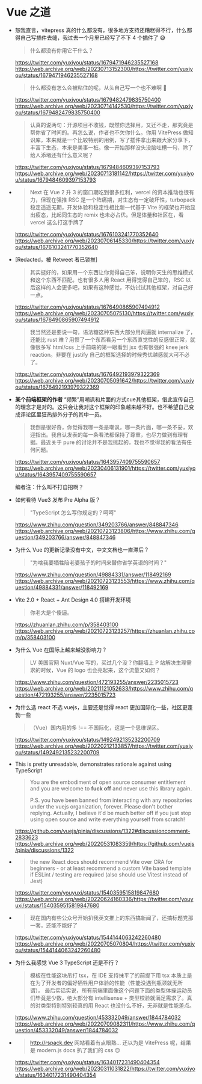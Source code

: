 # Vue 之道

- 恕我直言，vitepress 真的什么都没有，很多地方支持还糟糕得不行，什么都得自己写插件去缝，我过去一个月里已经写了不下 4 个插件了 😅

  > 什么都没有你用它干什么？

  <https://twitter.com/yuxiyou/status/1679471946235527168>
  <https://web.archive.org/web/20230713152300/https://twitter.com/yuxiyou/status/1679471946235527168>

  > 什么都没有怎么会被粘住的呢，从头自己写一个也不难啊 🤡

  <https://twitter.com/yuxiyou/status/1679482479835750400>
  <https://web.archive.org/web/20230714142530/https://twitter.com/yuxiyou/status/1679482479835750400>

  > 认真的说两句：开源项目不收钱，既然你选择用，又迁不走，那究竟是帮你省了时间的。再怎么说，作者也不欠你什么。你用 VitePress 做知识库，本来就是一个比较特别的用例，写了插件拿出来跟大家分享下，丰富下生态，本来是美事一桩。像一开始那样没头没脑吐槽一句，除了给人添堵还有什么意义呢？

  <https://twitter.com/yuxiyou/status/1679484609397153793>
  <https://web.archive.org/web/20230713181142/https://twitter.com/yuxiyou/status/1679484609397153793>

-
  > Next 在 Vue 2 升 3 的窗口期吃到很多红利，vercel 的资本推动也很有力，但现在强推 RSC 是一个阵痛期，对生态有一定破坏性，turbopack 稳定遥遥无期，开发体验和稳定性相比新一代基于 Vite 的框架也开始显出疲态，比起同生态的 remix 也未必占优。但是体量和社区在，看 vercel 这么打这手牌了

  <https://twitter.com/yuxiyou/status/1676103241770352640>
  <https://web.archive.org/web/20230706145330/https://twitter.com/yuxiyou/status/1676103241770352640>

- [Redacted，被 Retweet 者已锁推]

  > 其实挺好的，如果用一个东西让你觉得自己笨，说明你天生的思维模式和这个东西不匹配。也有很多人用 React 用得觉得自己笨的，RSC 以后这样的人会更多吧，如果有这种感觉，不妨试试其他框架，对自己好一点。

  <https://twitter.com/yuxiyou/status/1676490865907494912>
  <https://web.archive.org/web/20230705075130/https://twitter.com/yuxiyou/status/1676490865907494912>

  > 我当然还是要说一句，语法糖这种东西大部分用两遍就 internalize 了，还能比 rust 难？用惯了一个东西看另一个东西直觉性的反感很正常，就像很多写 html/css 上手前端的第一眼看到 jsx 也有很强的 knee jerk reaction。非要在 justify 自己的框架选择的时候秀优越感就大可不必了。

  <https://twitter.com/yuxiyou/status/1676492193979322369>
  <https://web.archive.org/web/20230705091642/https://twitter.com/yuxiyou/status/1676492193979322369>

- **某个前端框架的作者** “频繁”用嘲讽和片面的方式cue其他框架，借此宣传自己的理念才是对的。这只会让我对这个框架的印象越来越不好。也不希望自己变成评论区里狂热排外分子的其中一员。

  > 我倒是很好奇，你觉得我哪一条是嘲讽，哪一条片面，哪一条不妥，欢迎指出。我自认发表的每一条看法都保持了尊重，也尽力做到有理有据。最近关于 pure 的讨论并不是我挑起的，我也不觉得我的看法有任何问题。

  <https://twitter.com/yuxiyou/status/1643957409755590657>
  <https://web.archive.org/web/20230406131901/https://twitter.com/yuxiyou/status/1643957409755590657>

  编者注：什么叫不打自招啊？

- 如何看待 Vue3 发布 Pre Alpha 版？

  > "TypeScript 怎么写你规定的？呵呵"

  <https://www.zhihu.com/question/349203766/answer/848847346>\
  <https://web.archive.org/web/20210723123806/https://www.zhihu.com/question/349203766/answer/848847346>

- 为什么 Vue 的更新记录没有中文，中文文档也一直滞后？

  > "为啥我要牺牲陪老婆孩子的时间来替你省学英语的时间？"

  <https://www.zhihu.com/question/49884331/answer/118492169>\
  <https://web.archive.org/web/20210723123553/https://www.zhihu.com/question/49884331/answer/118492169>

- Vite 2.0 + React + Ant Design 4.0 搭建开发环境

  > 你老大是个傻逼。

  <https://zhuanlan.zhihu.com/p/358403100>\
  <https://web.archive.org/web/20210723123257/https://zhuanlan.zhihu.com/p/358403100>

- 为什么 Vue 在国际上越来越没影响力？

  > LV 美国官网 Nuxt/Vue 写的，买过几个没？你翻墙上 P 站解决生理需求的时候，Vue 的 logo 也会亮起来，这个流量又如何？

  <https://www.zhihu.com/question/472193255/answer/2235015723>\
  <https://web.archive.org/web/20211121052633/https://www.zhihu.com/question/472193255/answer/2235015723>

- 为什么选 react 不选 vuejs，主要还是觉得 react 更加国际化一些，社区更蓬勃一些
  > （Vue）国内用的多 !== 不国际化，这是一个思维误区。
  
  <https://twitter.com/yuxiyou/status/1492492135232200709>\
  <https://web.archive.org/web/20220212133857/https://twitter.com/yuxiyou/status/1492492135232200709>

- This is pretty unreadable, demonstrates rationale against using TypeScript
  > You are the embodiment of open source consumer entitlement and you are welcome to **fuck off** and never use this library again.
  >
  > P.S. you have been banned from interacting with any repositories under the vuejs organization, forever. Please don't bother replying. Actually, I believe it'd be much better off if you just stop using open source and write everything yourself from scratch!

  <https://github.com/vuejs/pinia/discussions/1322#discussioncomment-2833623>\
  <https://web.archive.org/web/20220531083359/https://github.com/vuejs/pinia/discussions/1322>

-
  > the new React docs should recommend Vite over CRA for beginners - or at least recommend a custom Vite based template if ESLint / testing are required (also should use Vitest instead of Jest)

  <https://twitter.com/youyuxi/status/1540359515819847680>
  <https://web.archive.org/web/20220624160336/https://twitter.com/youyuxi/status/1540359515819847680>

-
  > 现在国内有些公众号开始扒我英文推上的东西搞新闻了，还搞标题党那一套，还能不能好了

  <https://twitter.com/yuxiyou/status/1544144063242260480>
  <https://web.archive.org/web/20220705070804/https://twitter.com/yuxiyou/status/1544144063242260480>

- 为什么我感觉 Vue 3 TypeScript 还是不行？
  > 模板在性能这块吊打 tsx，在 IDE 支持抹平了的前提下用 tsx 本质上是在为了开发者的偏好牺牲用户体验的性能（性能没遇到瓶颈就无所谓）。
  > 最后实话实说，所有前端里面像这个问题下面的类型体操运动员们毕竟是少数，绝大部分有 intellisense + 类型校验就满足需求了。真的对类型特别特别较真的用 React 也没什么不好，无非就是性能差点。

  <https://www.zhihu.com/question/453332049/answer/1844784032>
  <https://web.archive.org/web/20220709082311/https://www.zhihu.com/question/453332049/answer/1844784032>

-
  > http://rspack.dev 网站看着有点眼熟... 还以为是 VitePress 呢，结果是 modern.js docs 扒了我们的 css 🙃

  https://twitter.com/yuxiyou/status/1634017231490404354
  https://web.archive.org/web/20230311031822/https://twitter.com/yuxiyou/status/1634017231490404354
